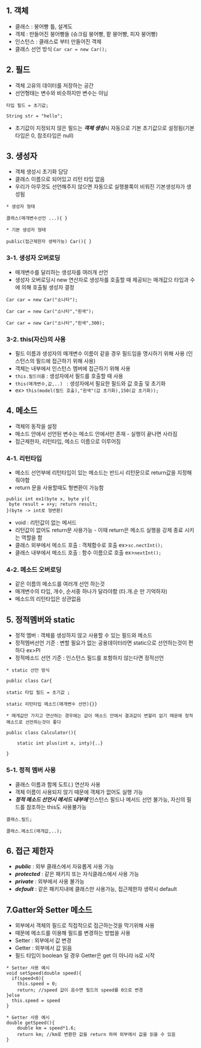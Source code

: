 ## 1. 객체
+ 클래스 : 붕어빵 틀, 설계도
+ 객체 : 만들어진 붕어빵들 (슈크림 붕어빵, 팥 붕어빵, 피자 붕어빵)
+ 인스턴스 : 클래스로 부터 만들어진 객체
+ 클래스 선언 방식
```Car car = new Car();```

## 2. 필드
+ 객체 고유의 데이터를 저장하는 공간
+ 선언형태는 변수와 비슷하지만 변수는 아님

```
타입 필드 = 초기값;

String str = "hello";
```

+ 초기값이 지정되지 않은 필드는 ***객체 생성***시 자동으로 기본 초기값으로 설정됨(기본타입은 0, 참조타입은 null)

  
## 3. 생성자
+ 객체 생성시 초기화 담당
+ 클래스 이름으로 되어있고 리턴 타입 없음
+ 우리가 아무것도 선언해주지 않으면 자동으로 실행블록이 비워진 기본생성자가 생성됨
```
* 생성자 형태
  
클래스(매개변수선언 ...){ }

* 기본 생성자 형태
  
public(접근제한자 생략가능) Car(){ }
```

### 3-1. 생성자 오버로딩
+ 매개변수를 달리하는 생성자를 여러개 선언
+ 생성자 오버로딩시 new 연산자로 생성자를 호출할 때 제공되는 매개값으 타입과 수에 의해 호출될 생성자 결정

```
Car car = new Car("소나타");

Car car = new Car("소나타","흰색");

Car car = new Car("소나타","흰색",300);
```

### 3-2. this(자신)의 사용
+ 필드 이름과 생성자의 매개변수 이름이 같을 경우 필드임을 명시하기 위해 사용 (인스턴스의 필드에 접근하기 위해 사용)
+ 객체는 내부에서 인스턴스 멤버에 접근하기 위해 사용
+ ```this.필드이름``` : 생성자에서 필드를 호출할 때 사용
+ ```this(매개변수,값,..) ``` : 생성자에서 필요한 필드와 값 호출 및 초기화
+ ex> ```this(model(필드 호출),"흰색"(값 초기화),150(값 초기화));``` 

## 4. 메소드
+ 객체의 동작을 설정
+ 메소드 안에서 선언된 변수는 메소드 안에서만 존재 - 실행이 끝나면 사라짐
+ 접근제한자, 리턴타입, 메소드 이름으로 이루어짐

### 4-1. 리턴타입
+ 메소드 선언부에 리턴타입이 있는 메소드는 반드시 리턴문으로 return값을 지정해줘야함
+ return 문을 사용할때도 형변환이 가능함
```
public int ex1(byte x, byte y){
 byte result = x+y; return result;
}(byte -> int로 형변환)
```
+ void : 리턴값이 없는 메서드
+ 리턴값이 없어도 return문 사용가능 - 이때 return은 메소드 실행을 강제 종료 시키는 역할을 함
+ 클래스 외부에서 메소드 호출 : 객체함수로 호출 ex>```sc.nectInt();```
+ 클래스 내부에서 메소드 호출 : 함수 이름으로 호출 ex>```nextInt();```

### 4-2. 메소드 오버로딩
+ 같은 이름의 메소드를 여러개 선언 하는것
+ 매개변수의 타입, 개수, 순서중 하나가 달라야함 (타.개.순 만 기억하자)
+ 메소드의 리턴타입은 상관없음

## 5. 정적멤버와 static
+ 정적 멤버 : 객체를 생성하지 않고 사용할 수 있는 필드와 메소드
+ 정적멤버선언 기준 : 변할 필요가 없는 공용데이터라면 static으로 선언하는것이 편하다 ex>PI
+ 정적메소드 선언 기준 : 인스턴스 필드를 포함하지 않는다면 정적선언

```
* static 선언 방식

public class Car{
  
static 타입 필드 = 초기값 ;
 
static 리턴타입 메소드(매개변수 선언){}}
```
```
* 매개값만 가지고 연산하는 경우에는 값이 메소드 안에서 결과값이 변할리 없기 때문에 정적 메소드로 선언하는것이 좋다

public class Calculator(){

    static int plus(int x, inty){..}

}
```

### 5-1. 정적 멤버 사용
+ 클래스 이름과 함께 도트(.) 연산자 사용
+ 객체 이름이 사용되지 않기 때문에 객체가 없어도 실행 가능
+ ***정적 메소드 선언시 메서드 내부에*** 인스턴스 필드나 메서드 선언 불가능, 자신의 필드를 참조하는 this도 사용불가능 
```
클래스.필드;

클래스.메소드(매개값,..);
```

## 6. 접근 제한자
+ ***public*** : 외부 클래스에서 자유롭게 사용 가능
+ ***protected*** : 같은 패키지 또는 자식클래스에서 사용 가능
+ ***private*** : 외부에서 사용 불가능
+ ***default*** : 같은 패키지내에 클래스만 사용가능, 접근제한자 생략시 default

## 7.Gatter와 Setter 메소드
+ 외부에서 객체의 필드로 직접적으로 접근하는것을 막기위해 사용
+ 때문에 메소드를 이용해 필드를 변경하는 방법을 사용
+ Setter : 외부에서 값 변경
+ Getter : 외부에서 값 읽음
+ 필드 타입이 boolean 일 경우 Getter은 get 이 아니라 is로 시작
```
* Setter 사용 예시
void setSpeed(double speed){
  if(speed<0){  
    this.speed = 0;
    return; //speed 값이 음수면 필드의 speed를 0으로 변경
}else
  this.speed = speed
}

* Getter 사용 예시
double getSpeed(){
    double km = speed*1.6;
    return km; //km로 변환한 값을 return 하여 외부에서 값을 읽을 수 있음
}
```

